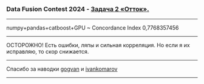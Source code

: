 <h3>Data Fusion Contest 2024 - <a href='https://ods.ai/competitions/data-fusion2024-churn' target='_blank'>Задача 2 «Отток».</a></h3>
<hr>
numpy+pandas+catboost+GPU ~ Concordance Index 0,7768357456
<hr>
ОСТОРОЖНО! Есть ошибки, ляпы и сильная корреляция. Но если я их исправляю, то скор снижается.  
<hr>
Спасибо за наводки <a href='https://github.com/gogvan/dfc2024_task2' target='_blank'>gogvan</a> и <a href='https://www.kaggle.com/code/ivankomarov/eda-churn/notebook' target='_blank'>ivankomarov</a>
<hr>

